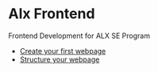 # Alx Frontend

Frontend Development for ALX SE Program

* [Create your first webpage](./0-index.html)
* [Structure your webpage](./1-index.html)
  